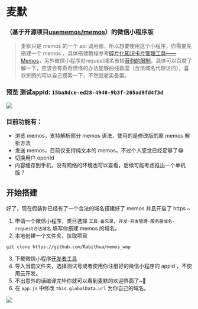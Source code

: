 # 麦默
### （基于开源项目[usememos/memos](https://github.com/usememos/memos)）的微信小程序版

> 麦默只是 memos 的一个 api 调用器，所以想要使用这个小程序，你需要先搭建一个 memos ，具体搭建教程参考[碎片化知识卡片管理工具——Memos](https://blog.laoda.de/archives/docker-install-memos)，另外微信小程序对request域名有较[苛刻的限制](https://developers.weixin.qq.com/miniprogram/dev/framework/ability/network.html)，具体可以百度了解一下，应该会有奇奇怪怪的办法能够曲线救国（合法域名代理访问），喜欢折腾的可以自己摸索一下，不然就老实备案。

### 预览 测试appId: `15ba8dce-ed28-4940-9b3f-265ad9fd4f3d`

![](https://talk.wowow.club/assets/files/2022-09-01/1662011650-539056-gh-cc069ab0c8ae-344.jpg)

### 目前功能有：

- 浏览 memos，支持解析部分 memos 语法，使用的是修改版的原 memos 解析方法
- 发送 memos，目前仅支持纯文本的 memos，不过个人感觉已经足够了😂
- 切换用户 openId
- 内容缓存到手机，没有网络的环境也可以查看，后续可能考虑推出一个单机版？

## 开始搭建

好了，现在假装你已经有了一个合法的域名搭建好了 memos 并且开启了 https ~

1. 申请一个微信小程序，类目选择 `工具-备忘录`，`开发-开发管理-服务器域名-request合法域名` 填写你搭建 memos 的域名。
2. 本地创建一个文件夹，拉取项目
```
git clone https://github.com/Rabithua/memos_wmp
```
3. 下载微信小程序[开发者工具](https://developers.weixin.qq.com/miniprogram/dev/devtools/download.html)
4. 导入当前文件夹，选择测试号或者使用你注册好的微信小程序的 appid ，不使用云开发。
5. 不出意外的话编译完毕你就可以看到麦默的欢迎界面了~🎉
6. 在 `app.js` 中修改 `this.globalData.url` 为你自己的域名。

![](https://talk.wowow.club/assets/files/2022-09-01/1662011213-719049-20220901133041.png)
